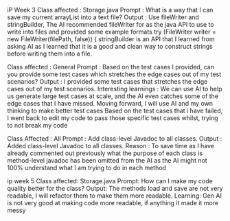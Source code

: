 iP Week 3 
Class affected : Storage.java
Prompt : What is a way that I can save my current arrayList<Task> into a text file?
Output : Use fileWriter and stringBuilder,
The AI recommended fileWriter for as the java API to use to write into files and provided some example formats
try (FileWriter writer = new FileWriter(filePath, false)) {
stringBuilder is an API that I learned from asking AI as I learned that it is a good and
clean way to construct strings before writing them into a file.

Class affected : General
Prompt : Based on the test cases I provided, can you provide some test cases which stretches the edge cases out of my test scenarios?
Output : I provided some test cases that stretches the edge cases out of my test scenarios.
Interesting learnings : We can use AI to help us generate large test cases at scale, and the AI even
catches some of the edge cases that I have missed. Moving forward, I will use AI and my own thinking to make better test cases
Based on the test cases that i have failed, I went back to edit my code to pass those specific test cases whilst, trying to not break my code

Class Affected : All
Prompt : Add class-level Javadoc to all classes.
Output : Added class-level Javadoc to all classes.
Reason : To save time as I have already commented out previously what the purpose of each class is
method-level javadoc has been omitted from the AI as the AI might not 100% understand what I am trying to do in each method


ip week 5
Class affected: Storage.java
Prompt: How can I make my code quality better for the class?
Output: The methods load and save are not very readable, I will refactor them to make them more readable.
Learning: Gen AI is not very good at making code more readable, if anything it made it more messy
